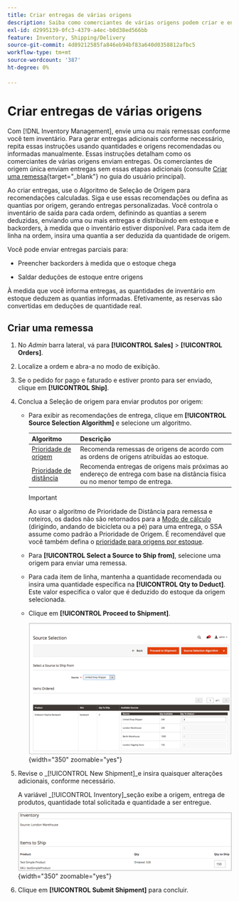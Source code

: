 ```yaml
---
title: Criar entregas de várias origens
description: Saiba como comerciantes de várias origens podem criar e enviar remessas.
exl-id: d2995139-0fc3-4379-a4ec-b0d38ed566bb
feature: Inventory, Shipping/Delivery
source-git-commit: 4d89212585fa846eb94bf83a640d0358812afbc5
workflow-type: tm+mt
source-wordcount: '387'
ht-degree: 0%

---
```


# Criar entregas de várias origens

Com [!DNL Inventory Management], envie uma ou mais remessas conforme você tem inventário. Para gerar entregas adicionais conforme necessário, repita essas instruções usando quantidades e origens recomendadas ou informadas manualmente. Essas instruções detalham como os comerciantes de várias origens enviam entregas. Os comerciantes de origem única enviam entregas sem essas etapas adicionais (consulte [Criar uma remessa](../stores-purchase/shipments.md#create-a-shipment){target="_blank"} no guia do usuário principal).

Ao criar entregas, use o Algoritmo de Seleção de Origem para recomendações calculadas. Siga e use essas recomendações ou defina as quantias por origem, gerando entregas personalizadas. Você controla o inventário de saída para cada ordem, definindo as quantias a serem deduzidas, enviando uma ou mais entregas e distribuindo em estoque e backorders, à medida que o inventário estiver disponível. Para cada item de linha na ordem, insira uma quantia a ser deduzida da quantidade de origem.

Você pode enviar entregas parciais para:

- Preencher backorders à medida que o estoque chega

- Saldar deduções de estoque entre origens

À medida que você informa entregas, as quantidades de inventário em estoque deduzem as quantias informadas. Efetivamente, as reservas são convertidas em deduções de quantidade real.

## Criar uma remessa

1. No _Admin_ barra lateral, vá para **[!UICONTROL Sales]** > **[!UICONTROL Orders]**.

1. Localize a ordem e abra-a no modo de exibição.

1. Se o pedido for pago e faturado e estiver pronto para ser enviado, clique em **[!UICONTROL Ship]**.

1. Conclua a Seleção de origem para enviar produtos por origem:

   - Para exibir as recomendações de entrega, clique em **[!UICONTROL Source Selection Algorithm]** e selecione um algoritmo.

     | Algoritmo | Descrição |
     |--|--|
     | [Prioridade de origem](source-priority-algorithm.md) | Recomenda remessas de origens de acordo com as ordens de origens atribuídas ao estoque. |
     | [Prioridade de distância](distance-priority-algorithm.md) | Recomenda entregas de origens mais próximas ao endereço de entrega com base na distância física ou no menor tempo de entrega. |

     >[!IMPORTANT]
     >
     >Ao usar o algoritmo de Prioridade de Distância para remessa e roteiros, os dados não são retornados para a [Modo de cálculo](distance-priority-algorithm.md) (dirigindo, andando de bicicleta ou a pé) para uma entrega, o SSA assume como padrão a Prioridade de Origem. É recomendável que você também defina o [prioridade para origens por estoque](stocks-prioritize-sources.md).


   - Para  **[!UICONTROL Select a Source to Ship from]**, selecione uma origem para enviar uma remessa.

   - Para cada item de linha, mantenha a quantidade recomendada ou insira uma quantidade específica na **[!UICONTROL Qty to Deduct]**. Este valor especifica o valor que é deduzido do estoque da origem selecionada.

   - Clique em **[!UICONTROL Proceed to Shipment]**.

     ![Selecione uma Origem e informe uma Quantidade](assets/shipment-adobe-shipping-sources.png){width="350" zoomable="yes"}

1. Revise o _[!UICONTROL New Shipment]_e insira quaisquer alterações adicionais, conforme necessário.

   A variável _[!UICONTROL Inventory]_seção exibe a origem, entrega de produtos, quantidade total solicitada e quantidade a ser entregue.

   ![Detalhes do inventário para a entrega, exemplo de entrega parcial](assets/inventory-shipment-details.png){width="350" zoomable="yes"}

1. Clique em **[!UICONTROL Submit Shipment]** para concluir.
